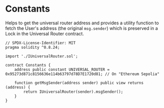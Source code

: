 # Constants

Helps to get the universal router address and provides a utility function to fetch the User's address (the original `msg.sender`) 
which is preserved in a Lock in the Universal Router contract.

```solidity
// SPDX-License-Identifier: MIT
pragma solidity ^0.8.24;

import './IUniversalRouter.sol';

contract Constants {
    address public constant UNIVERSAL_ROUTER = 0x95273d871c8156636e114b63797d78D7E1720d81; // On "Ethereum Sepolia"

    function getMsgSender(address sender) public view returns (address) {
        return IUniversalRouter(sender).msgSender();
    }
}

```
